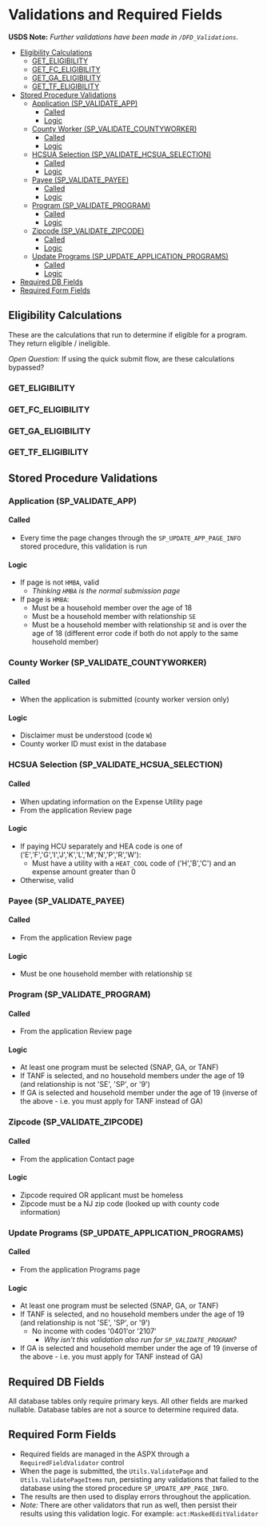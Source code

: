 # Validations and Required Fields

**USDS Note:** *Further validations have been made in `/DFD_Validations`*.

- [Eligibility Calculations](#eligibility-calculations)
  - [GET_ELIGIBILITY](#get_eligibility)
  - [GET_FC_ELIGIBILITY](#get_fc_eligibility)
  - [GET_GA_ELIGIBILITY](#get_ga_eligibility)
  - [GET_TF_ELIGIBILITY](#get_tf_eligibility)
- [Stored Procedure Validations](#stored-procedure-validations)
  - [Application (SP_VALIDATE_APP)](#application-sp_validate_app)
    - [Called](#called)
    - [Logic](#logic)
  - [County Worker (SP_VALIDATE_COUNTYWORKER)](#county-worker-sp_validate_countyworker)
    - [Called](#called-1)
    - [Logic](#logic-1)
  - [HCSUA Selection (SP_VALIDATE_HCSUA_SELECTION)](#hcsua-selection-sp_validate_hcsua_selection)
    - [Called](#called-2)
    - [Logic](#logic-2)
  - [Payee (SP_VALIDATE_PAYEE)](#payee-sp_validate_payee)
    - [Called](#called-3)
    - [Logic](#logic-3)
  - [Program (SP_VALIDATE_PROGRAM)](#program-sp_validate_program)
    - [Called](#called-4)
    - [Logic](#logic-4)
  - [Zipcode (SP_VALIDATE_ZIPCODE)](#zipcode-sp_validate_zipcode)
    - [Called](#called-5)
    - [Logic](#logic-5)
  - [Update Programs (SP_UPDATE_APPLICATION_PROGRAMS)](#update-programs-sp_update_application_programs)
    - [Called](#called-6)
    - [Logic](#logic-6)
- [Required DB Fields](#required-db-fields)
- [Required Form Fields](#required-form-fields)


## Eligibility Calculations

These are the calculations that run to determine if eligible for a program. They return eligible / ineligible.

_Open Question:_ If using the quick submit flow, are these calculations bypassed?


### GET_ELIGIBILITY


### GET_FC_ELIGIBILITY


### GET_GA_ELIGIBILITY


### GET_TF_ELIGIBILITY



## Stored Procedure Validations

### Application (SP_VALIDATE_APP)

#### Called

* Every time the page changes through the `SP_UPDATE_APP_PAGE_INFO` stored procedure, this validation is run

#### Logic

* If page is not `HMBA`, valid
  * _Thinking `HMBA` is the normal submission page_
* If page is `HMBA`:
  * Must be a household member over the age of 18
  * Must be a household member with relationship `SE`
  * Must be a household member with relationship `SE` and is over the age of 18 (different error code if both do not apply to the same household member)


### County Worker (SP_VALIDATE_COUNTYWORKER)

#### Called

* When the application is submitted (county worker version only)

#### Logic

* Disclaimer must be understood (code `W`)
* County worker ID must exist in the database


### HCSUA Selection (SP_VALIDATE_HCSUA_SELECTION)

#### Called

* When updating information on the Expense Utility page
* From the application Review page

#### Logic

* If paying HCU separately and HEA code is one of ('E','F','G','I','J','K','L','M','N','P','R','W'):
  * Must have a utility with a `HEAT_COOL` code of ('H','B','C') and an expense amount greater than 0
* Otherwise, valid


### Payee (SP_VALIDATE_PAYEE)

#### Called

* From the application Review page

#### Logic

* Must be one household member with relationship `SE`


### Program (SP_VALIDATE_PROGRAM)

#### Called

* From the application Review page

#### Logic

* At least one program must be selected (SNAP, GA, or TANF)
* If TANF is selected, and no household members under the age of 19 (and relationship is not 'SE', 'SP', or '9')
* If GA is selected and household member under the age of 19 (inverse of the above - i.e. you must apply for TANF instead of GA)


### Zipcode (SP_VALIDATE_ZIPCODE)

#### Called

* From the application Contact page

#### Logic

* Zipcode required OR applicant must be homeless
* Zipcode must be a NJ zip code (looked up with county code information)


### Update Programs (SP_UPDATE_APPLICATION_PROGRAMS)

#### Called

* From the application Programs page

#### Logic

* At least one program must be selected (SNAP, GA, or TANF)
* If TANF is selected, and no household members under the age of 19 (and relationship is not 'SE', 'SP', or '9')
  * No income with codes '0401'or '2107'
    * _Why isn't this validation also run for `SP_VALIDATE_PROGRAM`?_
* If GA is selected and household member under the age of 19 (inverse of the above - i.e. you must apply for TANF instead of GA)


## Required DB Fields

All database tables only require primary keys. All other fields are marked nullable. Database tables are not a source to determine required data.


## Required Form Fields

* Required fields are managed in the ASPX through a `RequiredFieldValidator` control
* When the page is submitted, the `Utils.ValidatePage` and `Utils.ValidatePageItems` run, persisting any validations that failed to the database using the stored procedure `SP_UPDATE_APP_PAGE_INFO`.
* The results are then used to display errors throughout the application.
* _Note:_ There are other validators that run as well, then persist their results using this validation logic. For example: `act:MaskedEditValidator`